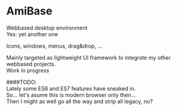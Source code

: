 # AmiBase
Webbased desktop environment  
Yes: yet another one 

Icons, windows, menus, drag&drop, ...

Mainly targeted as lightweight UI framework to integrate my other webbased projects.  
Work in progress

####TODO:  
Lately some ES6 and ES7 features have sneaked in.  
So... let's asume this is modern browser only then...  
Then I might as well go all the way and strip all legacy, no?
